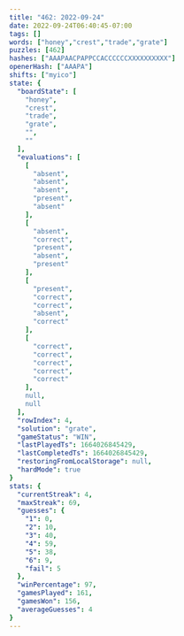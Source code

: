 ```yaml
---
title: "462: 2022-09-24"
date: 2022-09-24T06:40:45-07:00
tags: []
words: ["honey","crest","trade","grate"]
puzzles: [462]
hashes: ["AAAPAACPAPPCCACCCCCCXXXXXXXXXX"]
openerHash: ["AAAPA"]
shifts: ["myico"]
state: {
  "boardState": [
    "honey",
    "crest",
    "trade",
    "grate",
    "",
    ""
  ],
  "evaluations": [
    [
      "absent",
      "absent",
      "absent",
      "present",
      "absent"
    ],
    [
      "absent",
      "correct",
      "present",
      "absent",
      "present"
    ],
    [
      "present",
      "correct",
      "correct",
      "absent",
      "correct"
    ],
    [
      "correct",
      "correct",
      "correct",
      "correct",
      "correct"
    ],
    null,
    null
  ],
  "rowIndex": 4,
  "solution": "grate",
  "gameStatus": "WIN",
  "lastPlayedTs": 1664026845429,
  "lastCompletedTs": 1664026845429,
  "restoringFromLocalStorage": null,
  "hardMode": true
}
stats: {
  "currentStreak": 4,
  "maxStreak": 69,
  "guesses": {
    "1": 0,
    "2": 10,
    "3": 40,
    "4": 59,
    "5": 38,
    "6": 9,
    "fail": 5
  },
  "winPercentage": 97,
  "gamesPlayed": 161,
  "gamesWon": 156,
  "averageGuesses": 4
}
---
```


<!-- more -->

